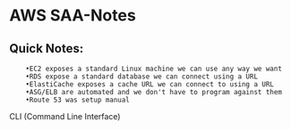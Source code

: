 # AWS SAA-Notes
## Quick Notes: 
		•EC2 exposes a standard Linux machine we can use any way we want
		•RDS expose a standard database we can connect using a URL
		•ElastiCache exposes a cache URL we can connect to using a URL
		•ASG/ELB are automated and we don't have to program against them
		•Route 53 was setup manual

CLI (Command Line Interface)
